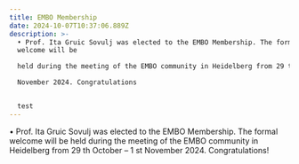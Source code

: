 ```yaml
---
title: EMBO Membership
date: 2024-10-07T10:37:06.889Z
description: >-
  • Prof. Ita Gruic Sovulj was elected to the EMBO Membership. The formal
  welcome will be

  held during the meeting of the EMBO community in Heidelberg from 29 th October – 1 st

  November 2024. Congratulations


  t﻿est
---
```

• Prof. Ita Gruic Sovulj was elected to the EMBO Membership. The formal welcome will be
held during the meeting of the EMBO community in Heidelberg from 29 th October – 1 st
November 2024. Congratulations!